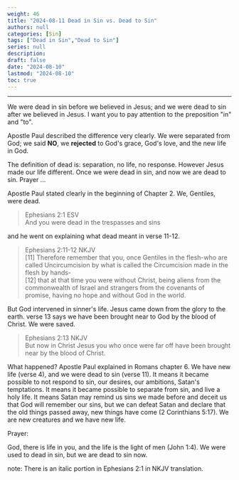 ```yaml
---
weight: 46
title: "2024-08-11 Dead in Sin vs. Dead to Sin"
authors: null
categories: [Sin]
tags: ["Dead in Sin","Dead to Sin"]
series: null
description: 
draft: false
date: "2024-08-10"
lastmod: "2024-08-10"
toc: true
---
```





<!--more-->
-----

We were dead in sin before we believed in Jesus; and we were dead to sin after we believed in Jesus.  I want you to pay attention to the preposition "in" and "to".  

Apostle Paul described the difference very clearly.  We were separated from God; we said <b>NO</b>, we <b>rejected</b> to God's grace, God's love, and the new life in God.

The definition of dead is: separation, no life, no response.  However Jesus made our life different.  Once we were dead in sin, and now we are dead to sin.  Prayer ...

Apostle Paul stated clearly in the beginning of Chapter 2. We, Gentiles, were dead.
> Ephesians 2:1 ESV  
And you were dead in the trespasses and sins

and he went on explaining what dead meant in verse 11-12.  
> Ephesians 2:11-12 NKJV  
[11] Therefore remember that you, once Gentiles in the flesh-who are called Uncircumcision by what is called the Circumcision made in the flesh by hands-   
[12] that at that time you were without Christ, being aliens from the commonwealth of Israel and strangers from the covenants of promise, having no hope and without God in the world.

But God intervened in sinner's life. Jesus came down from the glory to the earth.  verse 13 says we have been brought near to God by the blood of Christ.  We were saved.  
> Ephesians 2:13 NKJV  
But now in Christ Jesus you who once were far off have been brought near by the blood of Christ.

What happened?  Apostle Paul explained in Romans chapter 6.  We have new life (verse 4), and we were dead to sin (verse 11).  It means it became possible to not respond to sin, our desires, our ambitions, Satan's temptations. It means it became possible to separate from sin, and live a holy life.  It means Satan may remind us sins we made before and deceit us that God will remember our sins, but we can defeat Satan and declare that the old things passed away, new things have come (2 Corinthians 5:17).  We are new creatures and we have new life.

Prayer:

God, there is life in you, and the life is the light of men (John 1:4).  We were used to dead in sin, but we are dead to sin now.



note: There is an italic portion in Ephesians 2:1 in NKJV translation.


